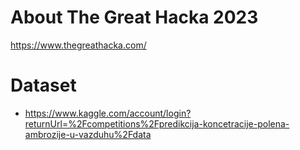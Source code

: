 # About The Great Hacka 2023
https://www.thegreathacka.com/ 

# Dataset 
- https://www.kaggle.com/account/login?returnUrl=%2Fcompetitions%2Fpredikcija-koncetracije-polena-ambrozije-u-vazduhu%2Fdata 
